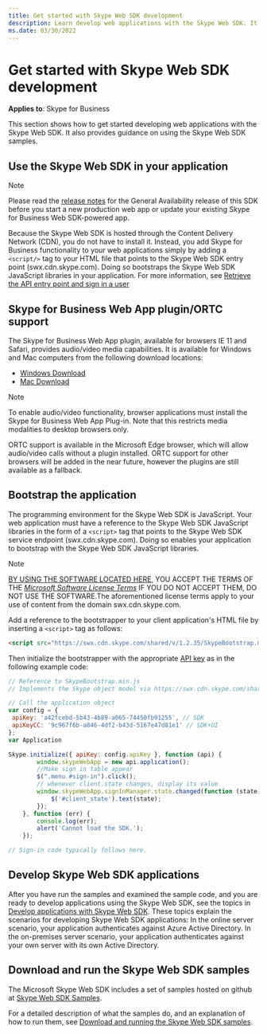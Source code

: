 ```yaml
---
title: Get started with Skype Web SDK development
description: Learn develop web applications with the Skype Web SDK. It also provides guidance on using the Skype Web SDK samples.
ms.date: 03/30/2022
---
```


# Get started with Skype Web SDK development

**Applies to**: Skype for Business

This section shows how to get started developing web applications with the Skype Web SDK. It also provides guidance on using the Skype Web SDK samples.

## Use the Skype Web SDK in your application

> [!NOTE]
> Please read the [release notes](ReleaseNotes.md) for the General Availability release of this SDK before you start a new production web app or update your existing Skype for Business Web SDK-powered app.

Because the Skype Web SDK is hosted through the Content Delivery Network (CDN), you do not have to install it. Instead, you add Skype for Business functionality to your web applications simply by adding a `<script/>` tag to your HTML file that points to the Skype Web SDK entry point (swx.cdn.skype.com). Doing so bootstraps the Skype Web SDK JavaScript libraries in your application. For more information, see [Retrieve the API entry point and sign in a user](GetAPIEntrySignIn.md)

## Skype for Business Web App plugin/ORTC support

The Skype for Business Web App plugin, available for browsers IE 11 and Safari, provides audio/video media capabilities. It is available for Windows and Mac computers from the following download locations:

- [Windows Download](https://swx.cdn.skype.com/s4b-plugin/16.2.0.67/SkypeMeetingsApp.msi)
- [Mac Download](https://swx.cdn.skype.com/s4b-plugin/16.2.0.67/SkypeForBusinessPlugin.pkg)

> [!NOTE]
> To enable audio/video functionality, browser applications must install the Skype for Business Web App Plug-in. Note that this restricts media modalities to desktop browsers only.

ORTC support is available in the Microsoft Edge browser, which will allow audio/video calls without a plugin installed.  ORTC support for other browsers will be added in the near future, however the plugins are still available as a fallback.

## Bootstrap the application

The programming environment for the Skype Web SDK is JavaScript. Your web application must have a reference to the Skype Web SDK JavaScript libraries in the form of a `<script>` tag that points to the Skype Web SDK service endpoint (swx.cdn.skype.com). Doing so enables your application to bootstrap with the Skype Web SDK JavaScript libraries.

> [!NOTE]
> [BY USING THE SOFTWARE LOCATED HERE](/skype-sdk/WebSDK/docs/SkypeWebSDK), YOU ACCEPT THE TERMS OF THE _[Microsoft Software License Terms](TermsOfService.md)_ IF YOU DO NOT ACCEPT THEM, DO NOT USE THE SOFTWARE.The aforementioned license terms apply to your use of content from the domain swx.cdn.skype.com.

Add a reference to the bootstrapper to your client application's HTML file by inserting a `<script>` tag as follows:

```html
<script src="https://swx.cdn.skype.com/shared/v/1.2.35/SkypeBootstrap.min.js"></script> 
```

Then initialize the bootstrapper with the appropriate [API key](apiproductkeys) as in the following example code:

```js
// Reference to SkypeBootstrap.min.js
// Implements the Skype object model via https://swx.cdn.skype.com/shared/v/1.2.35/SkypeBootstrap.min.js

// Call the application object
var config = {
 apiKey: 'a42fcebd-5b43-4b89-a065-74450fb91255', // SDK
 apiKeyCC: '9c967f6b-a846-4df2-b43d-5167e47d81e1' // SDK+UI
}; 
var Application

Skype.initialize({ apiKey: config.apiKey }, function (api) {
        window.skypeWebApp = new api.application();
        //Make sign in table appear
        $(".menu #sign-in").click();
        // whenever client.state changes, display its value
        window.skypeWebApp.signInManager.state.changed(function (state) {
            $('#client_state').text(state);
        });
    }, function (err) {
        console.log(err);
        alert('Cannot load the SDK.');
    });

// Sign-in code typically follows here.

```

## Develop Skype Web SDK applications

After you have run the samples and examined the sample code, and you are ready to develop applications using the Skype Web SDK, see the topics in [Develop applications with Skype Web SDK](DevelopApplications.md). These topics explain the scenarios for developing Skype Web SDK applications: In the online server scenario, your application authenticates against Azure Active Directory. In the on-premises server scenario, your application authenticates against your own server with its own Active Directory.

## Download and run the Skype Web SDK samples

The Microsoft Skype Web SDK includes a set of samples hosted on github at [Skype Web SDK Samples](https://github.com/OfficeDev/skype-web-sdk-samples).

For a detailed description of what the samples do, and an explanation of how to run them, see [Download and running the Skype Web SDK samples](DownloadRunSamples.md).
